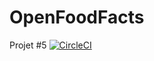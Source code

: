# OpenFoodFacts
Projet #5
[![CircleCI](https://circleci.com/gh/jean-charles-gibier/OpenFoodFacts.svg?style=svg)](https://app.circleci.com/pipelines/github/jean-charles-gibier/OpenFoodFacts)
